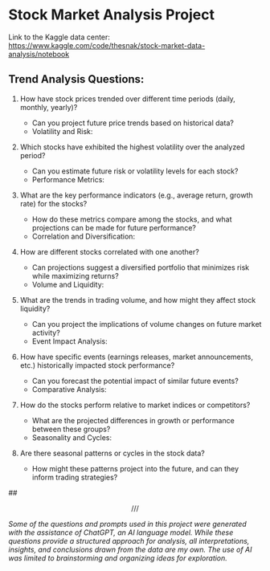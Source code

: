 # Stock Market Analysis Project

Link to the Kaggle data center:
https://www.kaggle.com/code/thesnak/stock-market-data-analysis/notebook


## Trend Analysis Questions:

1. How have stock prices trended over different time periods (daily, monthly, yearly)?
   - Can you project future price trends based on historical data?
   - Volatility and Risk:

2. Which stocks have exhibited the highest volatility over the analyzed period?
   - Can you estimate future risk or volatility levels for each stock?
   - Performance Metrics:

3. What are the key performance indicators (e.g., average return, growth rate) for the stocks?
   - How do these metrics compare among the stocks, and what projections can be made for future performance?
   - Correlation and Diversification:

4. How are different stocks correlated with one another?
   - Can projections suggest a diversified portfolio that minimizes risk while maximizing returns?
   - Volume and Liquidity:

6. What are the trends in trading volume, and how might they affect stock liquidity?
   - Can you project the implications of volume changes on future market activity?
   - Event Impact Analysis:

7. How have specific events (earnings releases, market announcements, etc.) historically impacted stock performance?
   - Can you forecast the potential impact of similar future events?
   - Comparative Analysis:

8. How do the stocks perform relative to market indices or competitors?
   - What are the projected differences in growth or performance between these groups?
   - Seasonality and Cycles:

9. Are there seasonal patterns or cycles in the stock data?
   - How might these patterns project into the future, and can they inform trading strategies?

##<p align="center">
///
</p>
  
_Some of the questions and prompts used in this project were generated with the assistance of ChatGPT, an AI language model. While these questions provide a structured approach for analysis, all interpretations, insights, and conclusions drawn from the data are my own. The use of AI was limited to brainstorming and organizing ideas for exploration._
